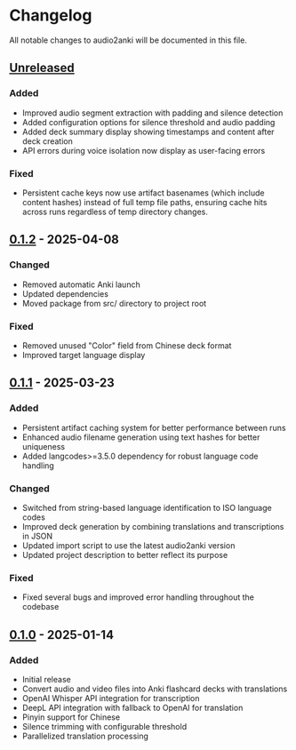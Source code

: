 # Changelog

All notable changes to audio2anki will be documented in this file.

## [Unreleased]

### Added
- Improved audio segment extraction with padding and silence detection
- Added configuration options for silence threshold and audio padding
- Added deck summary display showing timestamps and content after deck creation
- API errors during voice isolation now display as user-facing errors

### Fixed
- Persistent cache keys now use artifact basenames (which include content hashes) instead of full temp file paths, ensuring cache hits across runs regardless of temp directory changes.

## [0.1.2] - 2025-04-08

### Changed
- Removed automatic Anki launch
- Updated dependencies
- Moved package from src/ directory to project root

### Fixed
- Removed unused "Color" field from Chinese deck format
- Improved target language display

## [0.1.1] - 2025-03-23

### Added
- Persistent artifact caching system for better performance between runs
- Enhanced audio filename generation using text hashes for better uniqueness
- Added langcodes>=3.5.0 dependency for robust language code handling

### Changed
- Switched from string-based language identification to ISO language codes
- Improved deck generation by combining translations and transcriptions in JSON
- Updated import script to use the latest audio2anki version
- Updated project description to better reflect its purpose

### Fixed
- Fixed several bugs and improved error handling throughout the codebase

## [0.1.0] - 2025-01-14

### Added
- Initial release
- Convert audio and video files into Anki flashcard decks with translations
- OpenAI Whisper API integration for transcription
- DeepL API integration with fallback to OpenAI for translation
- Pinyin support for Chinese
- Silence trimming with configurable threshold
- Parallelized translation processing

[Unreleased]: https://github.com/osteele/audio2anki/compare/v0.1.2...HEAD
[0.1.2]: https://github.com/osteele/audio2anki/compare/v0.1.1...v0.1.2
[0.1.1]: https://github.com/osteele/audio2anki/compare/v0.1.0...v0.1.1
[0.1.0]: https://github.com/osteele/audio2anki/releases/tag/v0.1.0
